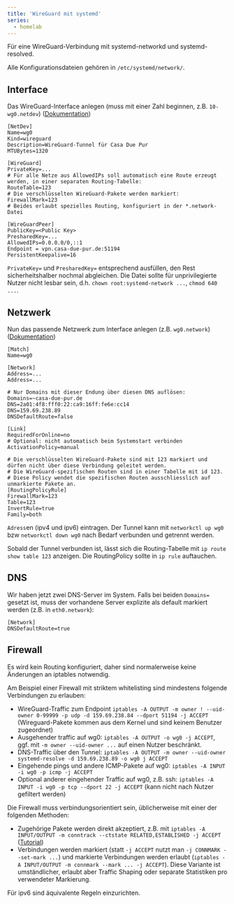 ```yaml
---
title: 'WireGuard mit systemd'
series:
  - homelab
---
```


Für eine WireGuard-Verbindung mit systemd-networkd und systemd-resolved.

<!--more-->

Alle Konfigurationsdateien gehören in `/etc/systemd/network/`.

## Interface

Das WireGuard-Interface anlegen (muss mit einer Zahl beginnen, z.B. `10-wg0.netdev`) ([Dokumentation](https://www.freedesktop.org/software/systemd/man/latest/systemd.netdev.html))

```systemd
[NetDev]
Name=wg0
Kind=wireguard
Description=WireGuard-Tunnel für Casa Due Pur
MTUBytes=1320

[WireGuard]
PrivateKey=...
# Für alle Netze aus AllowedIPs soll automatisch eine Route erzeugt werden, in einer separaten Routing-Tabelle:
RouteTable=123
# Die verschlüsselten WireGuard-Pakete werden markiert:
FirewallMark=123
# Beides erlaubt spezielles Routing, konfiguriert in der *.network-Datei

[WireGuardPeer]
PublicKey=<Public Key>
PresharedKey=...
AllowedIPs=0.0.0.0/0,::1
Endpoint = vpn.casa-due-pur.de:51194
PersistentKeepalive=16
```

`PrivateKey=` und `PresharedKey=` entsprechend ausfüllen, den Rest sicherheitshalber nochmal abgleichen. Die Datei sollte für unprivilegierte Nutzer nicht lesbar sein, d.h. `chown root:systemd-network ...`, `chmod 640 ...`.

## Netzwerk

Nun das passende Netzwerk zum Interface anlegen (z.B. `wg0.network`) ([Dokumentation](https://www.freedesktop.org/software/systemd/man/latest/systemd.network.html))

```systemd
[Match]
Name=wg0

[Network]
Address=...
Address=...

# Nur Domains mit dieser Endung über diesen DNS auflösen:
Domains=~casa-due-pur.de
DNS=2a01:4f8:fff0:22:ca9:16ff:fe6e:cc14
DNS=159.69.238.89
DNSDefaultRoute=false

[Link]
RequiredForOnline=no
# Optional: nicht automatisch beim Systemstart verbinden
ActivationPolicy=manual

# Die verschlüsselten WireGuard-Pakete sind mit 123 markiert und dürfen nicht über diese Verbindung geleitet werden.
# Die WireGuard-spezifischen Routen sind in einer Tabelle mit id 123.
# Diese Policy wendet die spezifischen Routen ausschliesslich auf unmarkierte Pakete an.
[RoutingPolicyRule]
FirewallMark=123
Table=123
InvertRule=true
Family=both
```

`Adress`en (ipv4 und ipv6) eintragen. Der Tunnel kann mit `networkctl up wg0` bzw `networkctl down wg0` nach Bedarf verbunden und getrennt werden.

Sobald der Tunnel verbunden ist, lässt sich die Routing-Tabelle mit `ip route show table 123` anzeigen. Die RoutingPolicy sollte in `ip rule` auftauchen.

## DNS

Wir haben jetzt zwei DNS-Server im System. Falls bei beiden `Domains=` gesetzt ist, muss der vorhandene Server explizite als default markiert werden (z.B. in `eth0.network`):

```systemd
[Network]
DNSDefaultRoute=true
```

## Firewall

Es wird kein Routing konfiguriert, daher sind normalerweise keine Änderungen an iptables notwendig.

Am Beispiel einer Firewall mit striktem whitelisting sind mindestens folgende Verbindungen zu erlauben:

* WireGuard-Traffic zum Endpoint `iptables -A OUTPUT -m owner ! --uid-owner 0-99999 -p udp -d 159.69.238.84 --dport 51194 -j ACCEPT` (Wireguard-Pakete kommen aus dem Kernel und sind keinem Benutzer zugeordnet)
* Ausgehender traffic auf wg0: `iptables -A OUTPUT -o wg0 -j ACCEPT`, ggf. mit `-m owner --uid-owner ...` auf einen Nutzer beschränkt.
* DNS-Traffic über den Tunnel: `iptables -A OUTPUT -m owner --uid-owner systemd-resolve -d 159.69.238.89 -o wg0 j ACCEPT`
* Eingehende pings und andere ICMP-Pakete auf wg0: `iptables -A INPUT -i wg0 -p icmp -j ACCEPT`
* Optional anderer eingehender Traffic auf wg0, z.B. ssh: `iptables -A INPUT -i wg0 -p tcp --dport 22 -j ACCEPT` (kann nicht nach Nutzer gefiltert werden)

Die Firewall muss verbindungsorientiert sein, üblicherweise mit einer der folgenden Methoden:

* Zugehörige Pakete werden direkt akzeptiert, z.B. mit `iptables -A INPUT/OUTPUT -m conntrack --ctstate RELATED,ESTABLISHED -j ACCEPT` ([Tutorial](https://wiki.archlinux.org/title/Simple_stateful_firewall))
* Verbindungen werden markiert (statt `-j ACCEPT` nutzt man `-j CONNMARK --set-mark ...`) und markierte Verbindungen werden erlaubt (`iptables -A INPUT/OUTPUT -m connmark --mark ... -j ACCEPT`). Diese Variante ist umständlicher, erlaubt aber Traffic Shaping oder separate Statistiken pro verwendeter Markierung.

Für ipv6 sind äquivalente Regeln einzurichten.
